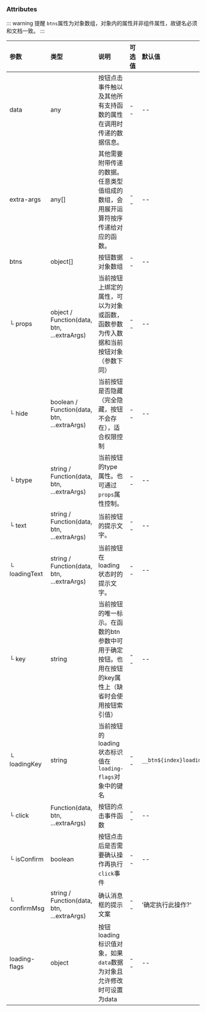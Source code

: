 ### Attributes

::: warning 提醒
`btns`属性为对象数组，对象内的属性并非组件属性，故键名必须和文档一致。
:::

| 参数          | 类型                                        | 说明                                                                                             | 可选值 | 默认值                 |
| :------------ | :------------------------------------------ | :----------------------------------------------------------------------------------------------- | :----- | :--------------------- |
| data          | any                                         | 按钮点击事件触以及其他所有支持函数的属性在调用时传递的数据信息。                                 | --     | --                     |
| extra-args    | any[]                                       | 其他需要附带传递的数据。任意类型值组成的数组，会用展开运算符按序传递给对应的函数。               | --     | --                     |
| btns          | object[]                                    | 按钮数据对象数组                                                                                 | --     | --                     |
| └ props       | object / Function(data, btn, ...extraArgs)  | 当前按钮上绑定的属性，可以为对象或函数，函数参数为传入数据和当前按钮对象（参数下同）             | --     | --                     |
| └ hide        | boolean / Function(data, btn, ...extraArgs) | 当前按钮是否隐藏（完全隐藏，按钮不会存在），适合权限控制                                         | --     | --                     |
| └ btype       | string / Function(data, btn, ...extraArgs)  | 当前按钮的type属性。也可通过`props`属性控制。                                                    | --     | --                     |
| └ text        | string / Function(data, btn, ...extraArgs)  | 当前按钮的提示文字。                                                                             | --     | --                     |
| └ loadingText | string / Function(data, btn, ...extraArgs)  | 当前按钮在loading状态时的提示文字。                                                              | --     | --                     |
| └ key      | string                                      | 当前按钮的唯一标示。在函数的btn参数中可用于确定按钮。也用在按钮的key属性上（缺省时会使用按钮索引值） | --     | --                     |
| └ loadingKey  | string                                      | 当前按钮的loading状态标识值在`loading-flags`对象中的键名                                         | --     | `__btn${index}loading` |
| └ click       | Function(data, btn, ...extraArgs)           | 按钮的点击事件函数                                                                               | --     | --                     |
| └ isConfirm   | boolean                                     | 按钮点击后是否需要确认操作再执行`click`事件                                                      | --     | --                     |
| └ confirmMsg  | string / Function(data, btn, ...extraArgs)  | 确认消息框的提示文案                                                                             | --     | '确定执行此操作?'      |
| loading-flags | object                                      | 按钮loading标识值对象，如果`data`数据为对象且允许修改时可设置为data                              | --     | --                     |
